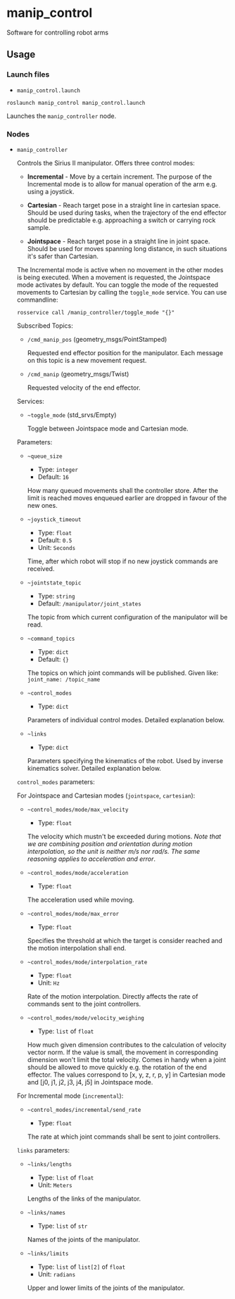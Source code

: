 # manip_control
Software for controlling robot arms

## Usage
### Launch files
- `manip_control.launch`
```
roslaunch manip_control manip_control.launch
```
Launches the `manip_controller` node.
### Nodes
- `manip_controller`
    
    Controls the Sirius II manipulator. Offers three control modes:
    - **Incremental** - Move by a certain increment.
        The purpose of the Incremental mode is to allow for manual operation of the arm e.g. using a joystick.

    - **Cartesian** - Reach target pose in a straight line in cartesian space.
        Should be used during tasks, when the trajectory of the end effector should be predictable e.g. approaching a switch or carrying rock sample.

    - **Jointspace** - Reach target pose in a straight line in joint space.
        Should be used for moves spanning long distance, in such situations it's safer than Cartesian.

    The Incremental mode is active when no movement in the other modes is being executed. When a movement is requested, the Jointspace mode activates by default. You can toggle the mode of the requested movements to Cartesian by calling the `toggle_mode` service. You can use commandline:
    ```
    rosservice call /manip_controller/toggle_mode "{}"
    ```

    Subscribed Topics:
    - `/cmd_manip_pos` (geometry_msgs/PointStamped)
        
        Requested end effector position for the manipulator. Each message on this topic is a new movement request.
    
    - `/cmd_manip` (geometry_msgs/Twist)
        
        Requested velocity of the end effector.
    
    Services:
    - `~toggle_mode` (std_srvs/Empty)

        Toggle between Jointspace mode and Cartesian mode.
    
    Parameters:
    - `~queue_size`
        - Type: `integer`
        - Default: `16`
    
        How many queued movements shall the controller store. After the limit is reached moves enqueued earlier are dropped in favour of the new ones.

    - `~joystick_timeout`
        - Type: `float`
        - Default: `0.5`
        - Unit: `Seconds`

        Time, after which robot will stop if no new joystick commands are received.

    - `~jointstate_topic`
        - Type: `string`
        - Default: `/manipulator/joint_states`
        
        The topic from which current configuration of the manipulator will be read.
    
    - `~command_topics`
        - Type: `dict`
        - Default: `{}`
        
        The topics on which joint commands will be published. Given like: `joint_name: /topic_name`
    
    - `~control_modes`
        - Type: `dict`
        
        Parameters of individual control modes. Detailed explanation below.
        
    - `~links`
        - Type: `dict`

        Parameters specifying the kinematics of the robot. Used by inverse kinematics solver. Detailed explanation below.

   `control_modes` parameters:

    For Jointspace and Cartesian modes (`jointspace`, `cartesian`):

    - `~control_modes/mode/max_velocity`
        - Type: `float`

        The velocity which mustn't be exceeded during motions. *Note that we are combining position and orientation during motion interpolation, so the unit is neither m/s nor rad/s. The same reasoning applies to acceleration and error*.

    - `~control_modes/mode/acceleration`
        - Type: `float`

        The acceleration used while moving.
    
    - `~control_modes/mode/max_error`
        - Type: `float`

        Specifies the threshold at which the target is consider reached and the motion interpolation shall end.
    
    - `~control_modes/mode/interpolation_rate`
        - Type: `float`
        - Unit: `Hz`

        Rate of the motion interpolation. Directly affects the rate of commands sent to the joint controllers.
    
    - `~control_modes/mode/velocity_weighing`
        - Type: `list` of `float`

        How much given dimension contributes to the calculation of velocity vector norm. If the value is small, the movement in corresponding dimension won't limit the total velocity. Comes in handy when a joint should be allowed to move quickly e.g. the rotation of the end effector. The values correspond to [x, y, z, r, p, y] in Cartesian mode and [j0, j1, j2, j3, j4, j5] in Jointspace mode.
    
    For Incremental mode (`incremental`):
    
    - `~control_modes/incremental/send_rate`
        - Type: `float`

        The rate at which joint commands shall be sent to joint controllers.


    `links` parameters:

    - `~links/lengths`
        - Type: `list` of `float`
        - Unit: `Meters`

        Lengths of the links of the manipulator.

    - `~links/names`
        - Type: `list` of `str`

        Names of the joints of the manipulator.
    
    - `~links/limits`
        - Type: `list` of `list[2]` of `float`
        - Unit: `radians`

        Upper and lower limits of the joints of the manipulator.
